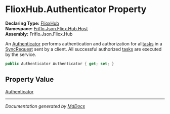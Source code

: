 ﻿<!--  
  <auto-generated>   
    The contents of this file were generated by a tool.  
    Changes to this file may be list if the file is regenerated  
  </auto-generated>   
-->

# FlioxHub.Authenticator Property

**Declaring Type:** [FlioxHub](../index.md)  
**Namespace:** [Friflo.Json.Fliox.Hub.Host](../../index.md)  
**Assembly:** Friflo.Json.Fliox.Hub

An [Authenticator](../../Auth/Authenticator/index.md) performs authentication and authorization for all[tasks](../../../Protocol/SyncRequest/fields/tasks.md) in a [SyncRequest](../../../Protocol/SyncRequest/index.md) sent by a client. All successful authorized [tasks](../../../Protocol/SyncRequest/fields/tasks.md) are executed by the service.

```csharp
public Authenticator Authenticator { get; set; }
```

## Property Value

[Authenticator](../../Auth/Authenticator/index.md)

___

*Documentation generated by [MdDocs](https://github.com/ap0llo/mddocs)*
